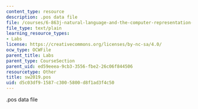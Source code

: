 ```yaml
---
content_type: resource
description: .pos data file
file: /courses/6-863j-natural-language-and-the-computer-representation-of-knowledge-spring-2003/d5c03df91587c3005800d8f1ad3f4c50_sw2019.pos
file_type: text/plain
learning_resource_types:
- Labs
license: https://creativecommons.org/licenses/by-nc-sa/4.0/
ocw_type: OCWFile
parent_title: Labs
parent_type: CourseSection
parent_uid: ed59eeea-9cb3-3556-fbe2-26c06f844506
resourcetype: Other
title: sw2019.pos
uid: d5c03df9-1587-c300-5800-d8f1ad3f4c50
---
```

.pos data file